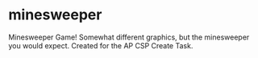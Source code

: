# minesweeper
Minesweeper Game! Somewhat different graphics, but the minesweeper you would expect. Created for the AP CSP Create Task.
